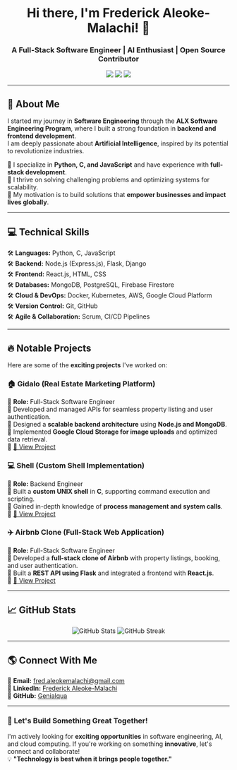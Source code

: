 <!-- Header Section -->
<h1 align="center">Hi there, I'm Frederick Aleoke-Malachi! 👋</h1>
<h3 align="center">A Full-Stack Software Engineer | AI Enthusiast | Open Source Contributor</h3>

<p align="center">
  <img src="https://img.shields.io/badge/Python-3776AB?style=for-the-badge&logo=python&logoColor=white">
  <img src="https://img.shields.io/badge/C-00599C?style=for-the-badge&logo=c&logoColor=white">
  <img src="https://img.shields.io/badge/JavaScript-F7DF1E?style=for-the-badge&logo=javascript&logoColor=black">
</p>

---

## 🚀 **About Me**
I started my journey in **Software Engineering** through the **ALX Software Engineering Program**, where I built a strong foundation in **backend and frontend development**.  
I am deeply passionate about **Artificial Intelligence**, inspired by its potential to revolutionize industries.  

🔹 I specialize in **Python, C, and JavaScript** and have experience with **full-stack development**.  
🔹 I thrive on solving challenging problems and optimizing systems for scalability.  
🔹 My motivation is to build solutions that **empower businesses and impact lives globally**.  

---

## 💻 **Technical Skills**
🛠️ **Languages:** Python, C, JavaScript  
🛠️ **Backend:** Node.js (Express.js), Flask, Django  
🛠️ **Frontend:** React.js, HTML, CSS  
🛠️ **Databases:** MongoDB, PostgreSQL, Firebase Firestore  
🛠️ **Cloud & DevOps:** Docker, Kubernetes, AWS, Google Cloud Platform  
🛠️ **Version Control:** Git, GitHub  
🛠️ **Agile & Collaboration:** Scrum, CI/CD Pipelines  

---

## 🔥 **Notable Projects**
Here are some of the **exciting projects** I've worked on:  

### 🏠 **Gidalo** (Real Estate Marketing Platform)  
🚀 **Role:** Full-Stack Software Engineer  
🔹 Developed and managed APIs for seamless property listing and user authentication.  
🔹 Designed a **scalable backend architecture** using **Node.js and MongoDB**.  
🔹 Implemented **Google Cloud Storage for image uploads** and optimized data retrieval.  
🔹 [🔗 View Project](https://github.com/Genialqua/gidalo)  

### 💻 **Shell** (Custom Shell Implementation)  
🚀 **Role:** Backend Engineer  
🔹 Built a **custom UNIX shell** in **C**, supporting command execution and scripting.  
🔹 Gained in-depth knowledge of **process management and system calls**.  
🔹 [🔗 View Project](https://github.com/Genialqua/simple_shell)  

### ✈️ **Airbnb Clone** (Full-Stack Web Application)  
🚀 **Role:** Full-Stack Software Engineer  
🔹 Developed a **full-stack clone of Airbnb** with property listings, booking, and user authentication.  
🔹 Built a **REST API using Flask** and integrated a frontend with **React.js**.  
🔹 [🔗 View Project](https://github.com/Genialqua/AirBnB_clone_v4)  

---

## 📈 **GitHub Stats**
<p align="center">
  <img src="https://github-readme-stats.vercel.app/api?username=Genialqua&show_icons=true&theme=radical" alt="GitHub Stats">
  <img src="https://github-readme-streak-stats.herokuapp.com/?user=Genialqua&theme=radical" alt="GitHub Streak">
</p>

---

## 🌎 **Connect With Me**
📩 **Email:** fred.aleokemalachi@gmail.com  
🔗 **LinkedIn:** [Frederick Aleoke-Malachi](https://www.linkedin.com/in/frederickaleokemalachi)  
🔗 **GitHub:** [Genialqua](https://github.com/Genialqua)  

---

### 🚀 **Let's Build Something Great Together!**
I'm actively looking for **exciting opportunities** in software engineering, AI, and cloud computing. If you're working on something **innovative**, let's connect and collaborate!  
💡 **"Technology is best when it brings people together."**  

